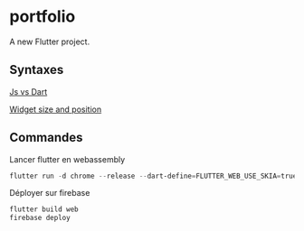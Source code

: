 # portfolio

A new Flutter project.

## Syntaxes

[Js vs Dart](https://medium.com/flutter-community/the-ultimate-javascript-vs-dart-syntax-guide-2f7d8ad8bde6)

[Widget size and position](https://medium.com/@diegoveloper/flutter-widget-size-and-position-b0a9ffed9407)

## Commandes

Lancer flutter en webassembly
```powershell
flutter run -d chrome --release --dart-define=FLUTTER_WEB_USE_SKIA=true
```

Déployer sur firebase
```powershell
flutter build web
firebase deploy
```